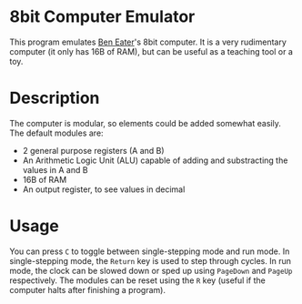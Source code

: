 # 8bit Computer Emulator

This program emulates [Ben Eater](https://youtube.com/beneater)'s 8bit computer.
It is a very rudimentary computer (it only has 16B of RAM), but can be useful
as a teaching tool or a toy.

# Description

The computer is modular, so elements could be added somewhat easily.
The default modules are:

* 2 general purpose registers (A and B)
* An Arithmetic Logic Unit (ALU) capable of adding and substracting the values
    in A and B
* 16B of RAM
* An output register, to see values in decimal

# Usage

You can press `C` to toggle between single-stepping mode and run mode.
In single-stepping mode, the `Return` key is used to step through cycles.
In run mode, the clock can be slowed down or sped up using `PageDown` and
`PageUp` respectively.
The modules can be reset using the `R` key (useful if the computer halts after
finishing a program).
